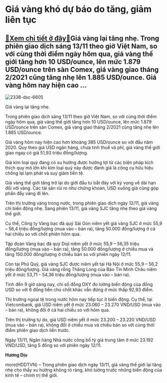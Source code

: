 Giá vàng khó dự báo do tăng, giảm liên tục
==========================================

[:gift:Xem chi tiết ở đây:gift:](https://hddtvn.com/gia-vang-kho-du-bao-do-tang-giam-lien-tuc/)Giá vàng lại tăng nhẹ. Trong phiên giao dịch sáng 13/11 theo giờ Việt Nam, so với cùng thời điểm ngày hôm qua, giá vàng thế giới tăng hơn 10 USD/ounce, lên mức 1.879 USD/ounce trên sàn Comex, giá vàng giao tháng 2/2021 cũng tăng nhẹ lên 1.885 USD/ounce. Giá vàng hôm nay hiện cao …
-----------------------------------------------------------------------------------------------------------------------------------------------------------------------------------------------------------------------------------------------------------------------------------------





![2338-dsc-6605](https://hddtvn.com/wp-content/uploads/2021/01/2338_DSC_6605.jpg "Giá vàng lại có xu hướng tăng.")


Giá vàng lại tăng nhẹ.



Trong phiên giao dịch sáng 13/11 theo giờ Việt Nam, so với cùng thời điểm ngày hôm qua, giá vàng thế giới tăng hơn 10 USD/ounce, lên mức 1.879 USD/ounce trên sàn Comex, giá vàng giao tháng 2/2021 cũng tăng nhẹ lên 1.885 USD/ounce.


Giá vàng hôm nay hiện cao hơn khoảng 385 USD/ounce so với đầu năm 2020. Quy theo giá USD ngân hàng, chưa tính thuế và phí, giá vàng thế giới giao ngay có giá 51,93 triệu đồng/lượng.


Giá kim loại quý đang có xu hướng được hưởng lợi từ các biện pháp kích thích quy mô lớn khi kim loại quý này được đánh giá là công cụ hữu hiệu chống lại lạm phát và suy giảm tiền tệ.


Giá vàng thế giới tăng trở lại do giới đầu tư bắt đáy với kỳ vọng về dài hạn đối với vàng. Các tài sản rủi ro như chứng khoán, USD xuống giá cũng góp phần đẩy vàng đi lên.


Trên thị trường vàng trong nước, trong phiên giao dịch ngày 12/11, giá vàng chỉ biến động nhẹ. Sang phiên 13/11, giá vàng SJC tăng nhẹ theo giá vàng thế giới.


Cụ thể, Công ty Vàng bạc đá quý Sài Gòn niêm yết giá vàng SJC ở mức 55,9 – 56,4 triệu đồng/lượng (mua vào – bán ra), tăng 50.000 đồng/lượng ở cả hai chiều so với chốt phiên hôm qua.


Tập đoàn Vàng bạc đá quý Doji niêm yết ở mức 55,9 – 56,35 triệu đồng/lượng (mua vào – bán ra), tăng 50.000 đồng/lượng ở chiều mua và tăng 150.000 đồng/lượng ở chiều bán so với phiên ngày 12/11.


Còn tại Phú Quý, giá vàng SJC được niêm yết tại Hà Nội ở mức 55,9 – 56,2 triệu đồng/lượng. Giá vàng rồng Thăng Long của Bảo Tín Minh Châu niêm yết ở mức 53,71 – 54,36 triệu đồng/lượng (mua vào – bán ra).


Tính đến 9 giờ sáng nay, chỉ số đồng DXY đo lường biến động của đồng USD so với 6 đồng tiền chủ chốt khác vẫn đứng ở mức thấp 92,93 điểm.


Thị trường ngoại tệ trong nước hôm nay tiếp tục ít biến động. Cụ thể, tại Vietcombank, giá USD niêm yết ở mức 23.060 – 23.270 VND/USD (mua vào – bán ra), không đổi ở cả hai chiều so với hôm qua.


Trên thị trường tự do, giá USD niêm yết ở mức 23.200 – 23.220 VND/USD (mua vào – bán ra), không đổi ở chiều mua và chiều bán so với cùng thời điểm phiên giao dịch liền trước.


Ngày 13/11, Ngân hàng Nhà nước công bố tỷ giá trung tâm ở mức 23.192 VND/USD, tăng 5 đồng so với phiên ngày 12/11.




**Hương Dịu**



more(HDDTVN) – Trong phiên giao dịch ngày 13/11, giá vàng thế giới lại tăng nhẹ cho thấy xu hướng không rõ ràng, khó lường trước những biến động của kinh tế – chính trị thế giới.

